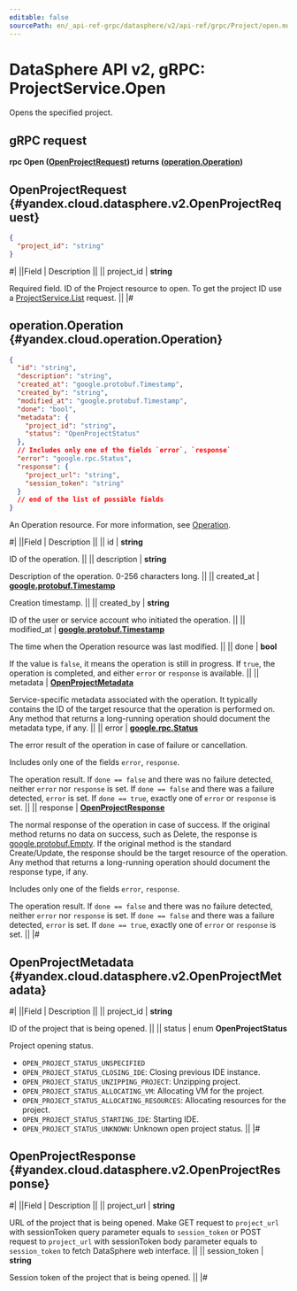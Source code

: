 ```yaml
---
editable: false
sourcePath: en/_api-ref-grpc/datasphere/v2/api-ref/grpc/Project/open.md
---
```


# DataSphere API v2, gRPC: ProjectService.Open

Opens the specified project.

## gRPC request

**rpc Open ([OpenProjectRequest](#yandex.cloud.datasphere.v2.OpenProjectRequest)) returns ([operation.Operation](#yandex.cloud.operation.Operation))**

## OpenProjectRequest {#yandex.cloud.datasphere.v2.OpenProjectRequest}

```json
{
  "project_id": "string"
}
```

#|
||Field | Description ||
|| project_id | **string**

Required field. ID of the Project resource to open.
To get the project ID use a [ProjectService.List](/docs/datasphere/api-ref/v2/grpc/Project/list#List) request. ||
|#

## operation.Operation {#yandex.cloud.operation.Operation}

```json
{
  "id": "string",
  "description": "string",
  "created_at": "google.protobuf.Timestamp",
  "created_by": "string",
  "modified_at": "google.protobuf.Timestamp",
  "done": "bool",
  "metadata": {
    "project_id": "string",
    "status": "OpenProjectStatus"
  },
  // Includes only one of the fields `error`, `response`
  "error": "google.rpc.Status",
  "response": {
    "project_url": "string",
    "session_token": "string"
  }
  // end of the list of possible fields
}
```

An Operation resource. For more information, see [Operation](/docs/api-design-guide/concepts/operation).

#|
||Field | Description ||
|| id | **string**

ID of the operation. ||
|| description | **string**

Description of the operation. 0-256 characters long. ||
|| created_at | **[google.protobuf.Timestamp](https://developers.google.com/protocol-buffers/docs/reference/google.protobuf#timestamp)**

Creation timestamp. ||
|| created_by | **string**

ID of the user or service account who initiated the operation. ||
|| modified_at | **[google.protobuf.Timestamp](https://developers.google.com/protocol-buffers/docs/reference/google.protobuf#timestamp)**

The time when the Operation resource was last modified. ||
|| done | **bool**

If the value is `false`, it means the operation is still in progress.
If `true`, the operation is completed, and either `error` or `response` is available. ||
|| metadata | **[OpenProjectMetadata](#yandex.cloud.datasphere.v2.OpenProjectMetadata)**

Service-specific metadata associated with the operation.
It typically contains the ID of the target resource that the operation is performed on.
Any method that returns a long-running operation should document the metadata type, if any. ||
|| error | **[google.rpc.Status](https://cloud.google.com/tasks/docs/reference/rpc/google.rpc#status)**

The error result of the operation in case of failure or cancellation.

Includes only one of the fields `error`, `response`.

The operation result.
If `done == false` and there was no failure detected, neither `error` nor `response` is set.
If `done == false` and there was a failure detected, `error` is set.
If `done == true`, exactly one of `error` or `response` is set. ||
|| response | **[OpenProjectResponse](#yandex.cloud.datasphere.v2.OpenProjectResponse)**

The normal response of the operation in case of success.
If the original method returns no data on success, such as Delete,
the response is [google.protobuf.Empty](https://developers.google.com/protocol-buffers/docs/reference/google.protobuf#google.protobuf.Empty).
If the original method is the standard Create/Update,
the response should be the target resource of the operation.
Any method that returns a long-running operation should document the response type, if any.

Includes only one of the fields `error`, `response`.

The operation result.
If `done == false` and there was no failure detected, neither `error` nor `response` is set.
If `done == false` and there was a failure detected, `error` is set.
If `done == true`, exactly one of `error` or `response` is set. ||
|#

## OpenProjectMetadata {#yandex.cloud.datasphere.v2.OpenProjectMetadata}

#|
||Field | Description ||
|| project_id | **string**

ID of the project that is being opened. ||
|| status | enum **OpenProjectStatus**

Project opening status.

- `OPEN_PROJECT_STATUS_UNSPECIFIED`
- `OPEN_PROJECT_STATUS_CLOSING_IDE`: Closing previous IDE instance.
- `OPEN_PROJECT_STATUS_UNZIPPING_PROJECT`: Unzipping project.
- `OPEN_PROJECT_STATUS_ALLOCATING_VM`: Allocating VM for the project.
- `OPEN_PROJECT_STATUS_ALLOCATING_RESOURCES`: Allocating resources for the project.
- `OPEN_PROJECT_STATUS_STARTING_IDE`: Starting IDE.
- `OPEN_PROJECT_STATUS_UNKNOWN`: Unknown open project status. ||
|#

## OpenProjectResponse {#yandex.cloud.datasphere.v2.OpenProjectResponse}

#|
||Field | Description ||
|| project_url | **string**

URL of the project that is being opened.
Make GET request to `project_url` with sessionToken query parameter equals to `session_token`
or POST request to `project_url` with sessionToken body parameter equals to `session_token`
to fetch DataSphere web interface. ||
|| session_token | **string**

Session token of the project that is being opened. ||
|#